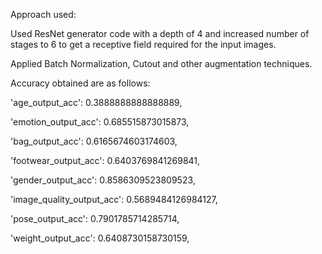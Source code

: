 Approach used:

Used ResNet generator code with a depth of 4 and increased number of stages to 6 to get a receptive field required
for the input images.

Applied Batch Normalization, Cutout and other augmentation techniques.

Accuracy obtained are as follows:

 'age_output_acc': 0.3888888888888889,
 
 'emotion_output_acc': 0.685515873015873, 
 
 'bag_output_acc': 0.6165674603174603,
 
 'footwear_output_acc': 0.6403769841269841,
 
 'gender_output_acc': 0.8586309523809523,
 
 'image_quality_output_acc': 0.5689484126984127,
 
 'pose_output_acc': 0.7901785714285714,
 
 'weight_output_acc': 0.6408730158730159,
 
